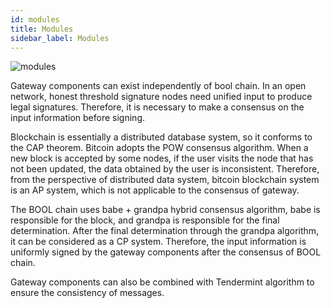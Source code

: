 ```yaml
---
id: modules
title: Modules
sidebar_label: Modules
---
```


![modules](/img/modules.png)

Gateway components can exist independently of bool chain. In an open network, honest threshold signature nodes need unified input to produce legal signatures. Therefore, it is necessary to make a consensus on the input information before signing.

Blockchain is essentially a distributed database system, so it conforms to the CAP theorem. Bitcoin adopts the POW consensus algorithm. When a new block is accepted by some nodes, if the user visits the node that has not been updated, the data obtained by the user is inconsistent. Therefore, from the perspective of distributed data system, bitcoin blockchain system is an AP system, which is not applicable to the consensus of gateway.

The BOOL chain uses babe + grandpa hybrid consensus algorithm, babe is responsible for the block, and grandpa is responsible for the final determination. After the final determination through the grandpa algorithm, it can be considered as a CP system. Therefore, the input information is uniformly signed by the gateway components after the consensus of BOOL chain.

Gateway components can also be combined with Tendermint algorithm to ensure the consistency of messages.
